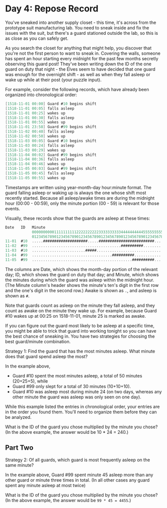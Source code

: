 # Day 4: Repose Record

You've sneaked into another supply closet - this time,
it's across from the prototype suit manufacturing lab.
You need to sneak inside and fix the issues with the suit,
but there's a guard stationed outside the lab,
so this is as close as you can safely get.

As you search the closet for anything that might help,
you discover that you're not the first person to want to sneak in.
Covering the walls, someone has spent an hour starting every
midnight for the past few months secretly observing this guard post!
They've been writing down the ID of the one guard on duty that night -
the Elves seem to have decided that one guard was enough for the
overnight shift - as well as when they fall asleep or wake up
while at their post (your puzzle input).

For example, consider the following records, which have already
been organized into chronological order:

```scala
[1518-11-01 00:00] Guard #10 begins shift
[1518-11-01 00:05] falls asleep
[1518-11-01 00:25] wakes up
[1518-11-01 00:30] falls asleep
[1518-11-01 00:55] wakes up
[1518-11-01 23:58] Guard #99 begins shift
[1518-11-02 00:40] falls asleep
[1518-11-02 00:50] wakes up
[1518-11-03 00:05] Guard #10 begins shift
[1518-11-03 00:24] falls asleep
[1518-11-03 00:29] wakes up
[1518-11-04 00:02] Guard #99 begins shift
[1518-11-04 00:36] falls asleep
[1518-11-04 00:46] wakes up
[1518-11-05 00:03] Guard #99 begins shift
[1518-11-05 00:45] falls asleep
[1518-11-05 00:55] wakes up
```

Timestamps are written using year-month-day hour:minute format.
The guard falling asleep or waking up is always the one whose
shift most recently started. Because all asleep/awake times are
during the midnight hour (00:00 - 00:59), only the minute portion
(00 - 59) is relevant for those events.

Visually, these records show that the guards are asleep at these times:

```scala
Date   ID   Minute
            000000000011111111112222222222333333333344444444445555555555
            012345678901234567890123456789012345678901234567890123456789
11-01  #10  .....####################.....#########################.....
11-02  #99  ........................................##########..........
11-03  #10  ........................#####...............................
11-04  #99  ....................................##########..............
11-05  #99  .............................................##########.....
```

The columns are Date, which shows the month-day portion of the relevant day;
ID, which shows the guard on duty that day; and Minute, which shows the
minutes during which the guard was asleep within the midnight hour.
(The Minute column's header shows the minute's ten's digit in the first row and
the one's digit in the second row.)
Awake is shown as `.`, and asleep is shown as `#`.

Note that guards count as asleep on the minute they fall asleep,
and they count as awake on the minute they wake up.
For example, because Guard #10 wakes up at 00:25 on 1518-11-01,
minute 25 is marked as awake.

If you can figure out the guard most likely to be asleep at a specific time,
you might be able to trick that guard into working tonight so you can have
the best chance of sneaking in.
You have two strategies for choosing the best guard/minute combination.

Strategy 1: Find the guard that has the most minutes asleep.
What minute does that guard spend asleep the most?

In the example above,

- Guard #10 spent the most minutes asleep, a total of 50 minutes (20+25+5), while
- Guard #99 only slept for a total of 30 minutes (10+10+10).
- Guard #10 was asleep most during minute 24
(on two days, whereas any other minute the guard was asleep was only seen on one day).

While this example listed the entries in chronological order,
your entries are in the order you found them.
You'll need to organize them before they can be analyzed.

What is the ID of the guard you chose multiplied by the minute you chose?
(In the above example, the answer would be 10 * 24 = 240.)

## Part Two

Strategy 2: Of all guards, which guard is most frequently asleep on the same minute?

In the example above, Guard #99 spent minute 45 asleep more than
any other guard or minute three times in total.
(In all other cases any guard spent any minute asleep at most twice)

What is the ID of the guard you chose multiplied by the minute you chose?
(In the above example, the answer would be `99 * 45 = 4455`.)
